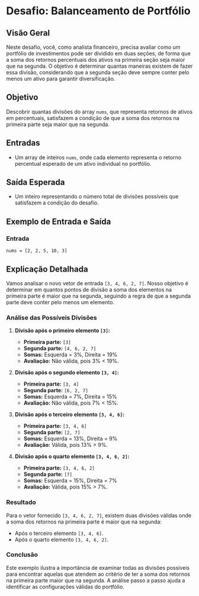 # Desafio: Balanceamento de Portfólio

## Visão Geral

Neste desafio, você, como analista financeiro, precisa avaliar como um portfólio de investimentos pode ser dividido em duas seções, de forma que a soma dos retornos percentuais dos ativos na primeira seção seja maior que na segunda. O objetivo é determinar quantas maneiras existem de fazer essa divisão, considerando que a segunda seção deve sempre conter pelo menos um ativo para garantir diversificação.

## Objetivo

Descobrir quantas divisões do array `nums`, que representa retornos de ativos em percentuais, satisfazem a condição de que a soma dos retornos na primeira parte seja maior que na segunda.

## Entradas

- Um array de inteiros `nums`, onde cada elemento representa o retorno percentual esperado de um ativo individual no portfólio.

## Saída Esperada

- Um inteiro representando o número total de divisões possíveis que satisfazem a condição do desafio.

## Exemplo de Entrada e Saída

### Entrada

```plaintext
nums = [2, 2, 5, 10, 3]
```

## Explicação Detalhada

Vamos analisar o novo vetor de entrada `[3, 4, 6, 2, 7]`. Nosso objetivo é determinar em quantos pontos de divisão a soma dos elementos na primeira parte é maior que na segunda, seguindo a regra de que a segunda parte deve conter pelo menos um elemento.

### Análise das Possíveis Divisões

1. **Divisão após o primeiro elemento `[3]`:**
   - **Primeira parte:** `[3]`
   - **Segunda parte:** `[4, 6, 2, 7]`
   - **Somas:** Esquerda = 3%, Direita = 19%
   - **Avaliação:** Não válida, pois 3% < 19%.

2. **Divisão após o segundo elemento `[3, 4]`:**
   - **Primeira parte:** `[3, 4]`
   - **Segunda parte:** `[6, 2, 7]`
   - **Somas:** Esquerda = 7%, Direita = 15%
   - **Avaliação:** Não válida, pois 7% < 15%.

3. **Divisão após o terceiro elemento `[3, 4, 6]`:**
   - **Primeira parte:** `[3, 4, 6]`
   - **Segunda parte:** `[2, 7]`
   - **Somas:** Esquerda = 13%, Direita = 9%
   - **Avaliação:** Válida, pois 13% > 9%.

4. **Divisão após o quarto elemento `[3, 4, 6, 2]`:**
   - **Primeira parte:** `[3, 4, 6, 2]`
   - **Segunda parte:** `[7]`
   - **Somas:** Esquerda = 15%, Direita = 7%
   - **Avaliação:** Válida, pois 15% > 7%.

### Resultado

Para o vetor fornecido `[3, 4, 6, 2, 7]`, existem duas divisões válidas onde a soma dos retornos na primeira parte é maior que na segunda:
- Após o terceiro elemento `[3, 4, 6]`.
- Após o quarto elemento `[3, 4, 6, 2]`.

### Conclusão

Este exemplo ilustra a importância de examinar todas as divisões possíveis para encontrar aquelas que atendem ao critério de ter a soma dos retornos na primeira parte maior que na segunda. A análise passo a passo ajuda a identificar as configurações válidas do portfólio.
